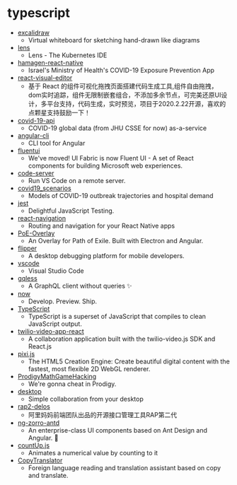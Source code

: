 # typescript
- [excalidraw](https://github.com/excalidraw/excalidraw)
  - Virtual whiteboard for sketching hand-drawn like diagrams
- [lens](https://github.com/lensapp/lens)
  - Lens - The Kubernetes IDE
- [hamagen-react-native](https://github.com/MohGovIL/hamagen-react-native)
  - Israel's Ministry of Health's COVID-19 Exposure Prevention App
- [react-visual-editor](https://github.com/anye931123/react-visual-editor)
  - 基于 React 的组件可视化拖拽页面搭建代码生成工具,组件自由拖拽，dom实时追踪，组件无限制嵌套组合，不添加多余节点，可完美还原UI设计，多平台支持，代码生成，实时预览，项目于2020.2.22开源，喜欢的点颗星支持鼓励一下！
- [covid-19-api](https://github.com/mathdroid/covid-19-api)
  - COVID-19 global data (from JHU CSSE for now) as-a-service
- [angular-cli](https://github.com/angular/angular-cli)
  - CLI tool for Angular
- [fluentui](https://github.com/microsoft/fluentui)
  - We've moved! UI Fabric is now Fluent UI - A set of React components for building Microsoft web experiences.
- [code-server](https://github.com/cdr/code-server)
  - Run VS Code on a remote server.
- [covid19_scenarios](https://github.com/neherlab/covid19_scenarios)
  - Models of COVID-19 outbreak trajectories and hospital demand
- [jest](https://github.com/facebook/jest)
  - Delightful JavaScript Testing.
- [react-navigation](https://github.com/react-navigation/react-navigation)
  - Routing and navigation for your React Native apps
- [PoE-Overlay](https://github.com/Kyusung4698/PoE-Overlay)
  - An Overlay for Path of Exile. Built with Electron and Angular.
- [flipper](https://github.com/facebook/flipper)
  - A desktop debugging platform for mobile developers.
- [vscode](https://github.com/microsoft/vscode)
  - Visual Studio Code
- [gqless](https://github.com/samdenty/gqless)
  - A GraphQL client without queries ✨
- [now](https://github.com/zeit/now)
  - Develop. Preview. Ship.
- [TypeScript](https://github.com/microsoft/TypeScript)
  - TypeScript is a superset of JavaScript that compiles to clean JavaScript output.
- [twilio-video-app-react](https://github.com/twilio/twilio-video-app-react)
  - A collaboration application built with the twilio-video.js SDK and React.js
- [pixi.js](https://github.com/pixijs/pixi.js)
  - The HTML5 Creation Engine: Create beautiful digital content with the fastest, most flexible 2D WebGL renderer.
- [ProdigyMathGameHacking](https://github.com/PatheticMustan/ProdigyMathGameHacking)
  - We're gonna cheat in Prodigy.
- [desktop](https://github.com/desktop/desktop)
  - Simple collaboration from your desktop
- [rap2-delos](https://github.com/thx/rap2-delos)
  - 阿里妈妈前端团队出品的开源接口管理工具RAP第二代
- [ng-zorro-antd](https://github.com/NG-ZORRO/ng-zorro-antd)
  - An enterprise-class UI components based on Ant Design and Angular. 🐜
- [countUp.js](https://github.com/inorganik/countUp.js)
  - Animates a numerical value by counting to it
- [CopyTranslator](https://github.com/CopyTranslator/CopyTranslator)
  - Foreign language reading and translation assistant based on copy and translate.
